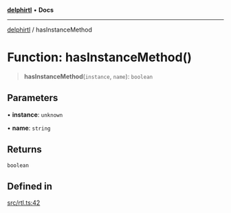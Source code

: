 [**delphirtl**](../README.md) • **Docs**

***

[delphirtl](../globals.md) / hasInstanceMethod

# Function: hasInstanceMethod()

> **hasInstanceMethod**(`instance`, `name`): `boolean`

## Parameters

• **instance**: `unknown`

• **name**: `string`

## Returns

`boolean`

## Defined in

[src/rtl.ts:42](https://github.com/chuacw/delphirtl/blob/1a0a3e89a2d0f0bb95b58dc274ba81b7da57ba8c/src/rtl.ts#L42)
